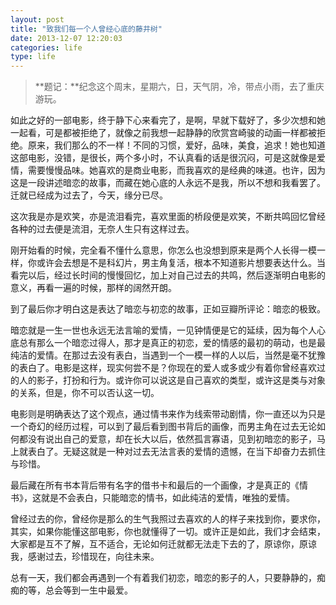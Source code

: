 ```yaml
---
layout: post
title: "致我们每一个人曾经心底的藤井树"
date: 2013-12-07 12:20:03
categories: life
type: life
---
```


>**题记：**纪念这个周末，星期六，日，天气阴，冷，带点小雨，去了重庆游玩。

如此之好的一部电影，终于静下心来看完了，是啊，早就下载好了，多少次想和她一起看，可是都被拒绝了，就像之前我想一起静静的欣赏宫崎骏的动画一样都被拒绝。原来，我们那么的不一样！不同的习惯，爱好，品味，美食，追求！她也知道这部电影，没错，是很长，两个多小时，不认真看的话是很沉闷，可是这就像是爱情，需要慢慢品味。她喜欢的是商业电影，而我喜欢的是经典的味道。也许，因为这是一段讲述暗恋的故事，而藏在她心底的人永远不是我，所以不想和我看罢了。迁就已经成为过去了，今天，缘分已尽。

这次我是亦是欢笑，亦是流泪看完，喜欢里面的桥段便是欢笑，不断共鸣回忆曾经各种的过去便是流泪，无奈人生只有这样过去。

刚开始看的时候，完全看不懂什么意思，你怎么也没想到原来是两个人长得一模一样，你或许会去想是不是科幻片，男主角复活，根本不知道影片想要表达什么。当看完以后，经过长时间的慢慢回忆，加上对自己过去的共鸣，然后逐渐明白电影的意义，再看一遍的时候，那样的阔然开朗。

到了最后你才明白这是表达了暗恋与初恋的故事，正如豆瓣所评论：暗恋的极致。

暗恋就是一生一世也永远无法言喻的爱情，一见钟情便是它的延续，因为每个人心底总有那么一个暗恋过得人，那才是真正的初恋，爱的情感的最初的萌动，也是最纯洁的爱情。在那过去没有表白，当遇到一个一模一样的人以后，当然是毫不犹豫的表白了。电影是这样，现实何尝不是？你现在的爱人或多或少有着你曾经喜欢过的人的影子，打扮和行为。或许你可以说这是自己喜欢的类型，或许这是类与对象的关系，但是，你不可以否认这一切。

电影则是明确表达了这个观点，通过情书来作为线索带动剧情，你一直还以为只是一个奇幻的经历过程，可以到了最后看到图书背后的画像，而男主角在过去无论如何都没有说出自己的爱意，却在长大以后，依然孤言寡语，见到初暗恋的影子，马上就表白了。无疑这就是一种对过去无法言表的爱情的遗憾，在当下却奋力去抓住与珍惜。

最后藏在所有书本背后带有名字的借书卡和最后的一个画像，才是真正的《情书》，这就是不会表白，只能暗恋的情书，如此纯洁的爱情，唯独的爱情。

曾经过去的你，曾经你是那么的生气我照过去喜欢的人的样子来找到你，要求你，其实，如果你能懂这部电影，你也就懂得了一切。或许正是如此，我们才会结束，大家都是互不了解，互不适合，无论如何迁就都无法走下去的了，原谅你，原谅我，感谢过去，珍惜现在，向往未来。

总有一天，我们都会再遇到一个有着我们初恋，暗恋的影子的人，只要静静的，痴痴的等，总会等到一生中最爱。